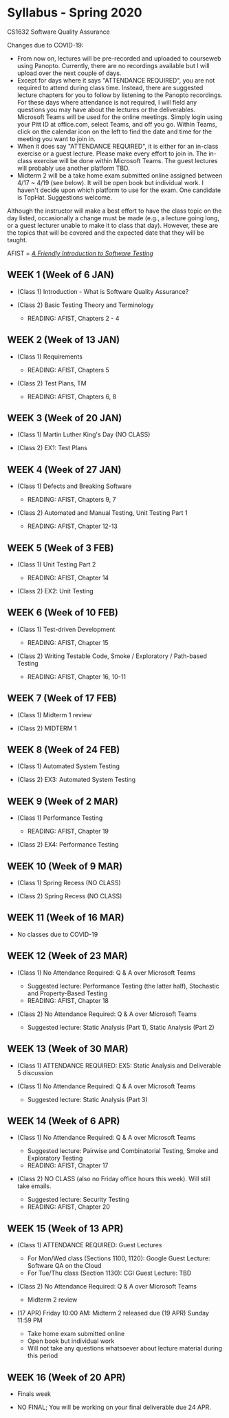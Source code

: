 # Syllabus - Spring 2020
CS1632 Software Quality Assurance

Changes due to COVID-19:
* From now on, lectures will be pre-recorded and uploaded to courseweb using Panopto.  Currently, there are no recordings available but I will upload over the next couple of days.
* Except for days where it says "ATTENDANCE REQUIRED", you are not required to attend during class time.  Instead, there are suggested lecture chapters for you to follow by listening to the Panopto recordings.  For these days where attendance is not required, I will field any questions you may have about the lectures or the deliverables.  Microsoft Teams will be used for the online meetings.  Simply login using your Pitt ID at office.com, select Teams, and off you go.  Within Teams, click on the calendar icon on the left to find the date and time for the meeting you want to join in.
* When it does say "ATTENDANCE REQUIRED", it is either for an in-class exercise or a guest lecture.  Please make every effort to join in.  The in-class exercise will be done within Microsoft Teams.  The guest lectures will probably use another platform TBD.
* Midterm 2 will be a take home exam submitted online assigned between 4/17 ~ 4/19 (see below).  It will be open book but individual work.  I haven't decide upon which platform to use for the exam.  One candidate is TopHat.  Suggestions welcome.

Although the instructor will make a best effort to have the class topic on the day listed, occasionally a change must be made (e.g., a lecture going long, or a guest lecturer unable to make it to class that day).  However, these are the topics that will be covered and the expected date that they will be taught.

AFIST = [_A Friendly Introduction to Software Testing_](software-quality-assurance-textbook.pdf)

## WEEK 1 (Week of 6 JAN)
* (Class 1) Introduction - What is Software Quality Assurance?

* (Class 2)  Basic Testing Theory and Terminology
  * READING: AFIST, Chapters 2 - 4

## WEEK 2 (Week of 13 JAN)

* (Class 1) Requirements
  * READING: AFIST, Chapters 5

* (Class 2) Test Plans, TM
  * READING: AFIST, Chapters 6, 8

## WEEK 3 (Week of 20 JAN)
  
* (Class 1) Martin Luther King's Day (NO CLASS)

* (Class 2) EX1: Test Plans

## WEEK 4 (Week of 27 JAN)

* (Class 1) Defects and Breaking Software
  * READING: AFIST, Chapters 9, 7
  
* (Class 2) Automated and Manual Testing, Unit Testing Part 1
  * READING: AFIST, Chapter 12-13


## WEEK 5 (Week of 3 FEB)

* (Class 1) Unit Testing Part 2
  * READING: AFIST, Chapter 14
 
* (Class 2) EX2: Unit Testing

## WEEK 6 (Week of 10 FEB)

* (Class 1) Test-driven Development
  * READING: AFIST, Chapter 15

* (Class 2) Writing Testable Code, Smoke / Exploratory / Path-based Testing
  * READING: AFIST, Chapter 16, 10-11

## WEEK 7 (Week of 17 FEB)

* (Class 1) Midterm 1 review

* (Class 2) MIDTERM 1

## WEEK 8 (Week of 24 FEB)

* (Class 1) Automated System Testing

* (Class 2) EX3: Automated System Testing

## WEEK 9 (Week of 2 MAR)

* (Class 1) Performance Testing
  * READING: AFIST, Chapter 19
  
* (Class 2) EX4: Performance Testing

## WEEK 10 (Week of 9 MAR)

* (Class 1) Spring Recess (NO CLASS)

* (Class 2) Spring Recess (NO CLASS)

## WEEK 11 (Week of 16 MAR)

* No classes due to COVID-19

## WEEK 12 (Week of 23 MAR)

* (Class 1) No Attendance Required: Q & A over Microsoft Teams
  * Suggested lecture: Performance Testing (the latter half), Stochastic and Property-Based Testing
  * READING: AFIST, Chapter 18
  
* (Class 2) No Attendance Required: Q & A over Microsoft Teams
  * Suggested lecture: Static Analysis (Part 1), Static Analysis (Part 2)

## WEEK 13 (Week of 30 MAR)

* (Class 1) ATTENDANCE REQUIRED: EX5: Static Analysis and Deliverable 5 discussion

* (Class 1) No Attendance Required: Q & A over Microsoft Teams
  * Suggested lecture: Static Analysis (Part 3)

## WEEK 14 (Week of 6 APR)

* (Class 1) No Attendance Required: Q & A over Microsoft Teams
  * Suggested lecture: Pairwise and Combinatorial Testing, Smoke and Exploratory Testing
  * READING: AFIST, Chapter 17

* (Class 2) NO CLASS (also no Friday office hours this week).  Will still take emails.
  * Suggested lecture: Security Testing
  * READING: AFIST, Chapter 20
  
## WEEK 15 (Week of 13 APR)

* (Class 1) ATTENDANCE REQUIRED: Guest Lectures
  * For Mon/Wed class (Sections 1100, 1120): Google Guest Lecture: Software QA on the Cloud
  * For Tue/Thu class (Section 1130): CGI Guest Lecture: TBD
  
* (Class 2) No Attendance Required: Q & A over Microsoft Teams
  * Midterm 2 review
  
* (17 APR) Friday 10:00 AM: Midterm 2 released due (19 APR) Sunday 11:59 PM
  * Take home exam submitted online
  * Open book but individual work
  * Will not take any questions whatsoever about lecture material during this period

## WEEK 16 (Week of 20 APR)

* Finals week

* NO FINAL; You will be working on your final deliverable due 24 APR.

